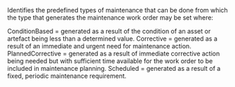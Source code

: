 Identifies the predefined types of maintenance that can be done from which the type that generates the maintenance work order may be set where:

ConditionBased = generated as a result of the condition of an asset or artefact being less than a determined value.
Corrective = generated as a result of an immediate and urgent need for maintenance action.
PlannedCorrective = generated as a result of immediate corrective action being needed but with sufficient time available for the work order to be included in maintenance planning.
Scheduled = generated as a result of a fixed, periodic maintenance requirement.